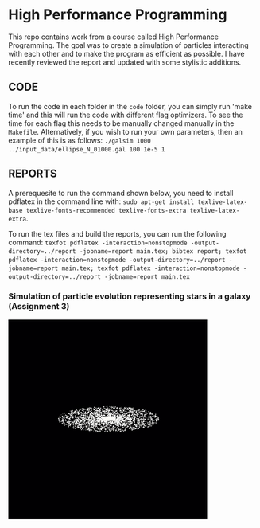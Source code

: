 # High Performance Programming

This repo contains work from a course called High Performance Programming. The goal was to create a simulation of particles interacting with each other and to make the program as efficient as possible. I have recently reviewed the report and updated with some stylistic additions.

## CODE

To run the code in each folder in the `code` folder, you can simply run 'make time' and this will run the code with different flag optimizers. To see the time for each flag this needs to be manually changed manually in the `Makefile`. Alternatively, if you wish to run your own parameters, then an example of this is as follows:
`./galsim 1000 ../input_data/ellipse_N_01000.gal 100 1e-5 1`

## REPORTS

A prerequesite to run the command shown below, you need to install pdflatex in the command line with: `sudo apt-get install texlive-latex-base texlive-fonts-recommended texlive-fonts-extra texlive-latex-extra`.

To run the tex files and build the reports, you can run the following command: `texfot pdflatex -interaction=nonstopmode -output-directory=../report -jobname=report main.tex; bibtex report; texfot pdflatex -interaction=nonstopmode -output-directory=../report -jobname=report main.tex; texfot pdflatex -interaction=nonstopmode -output-directory=../report -jobname=report main.tex`

### Simulation of particle evolution representing stars in a galaxy (Assignment 3)

<img src="https://github.com/K843Barber/HPP_project/blob/main/space.gif" width=400px; align=center;>

